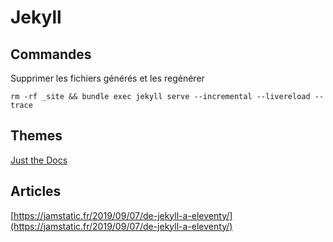 # Jekyll

## Commandes

Supprimer les fichiers générés et les regénérer

```
rm -rf _site && bundle exec jekyll serve --incremental --livereload --trace
```

## Themes

[Just the Docs](https://pmarsceill.github.io/just-the-docs/)

## Articles

[https://jamstatic.fr/2019/09/07/de-jekyll-a-eleventy/](https://jamstatic.fr/2019/09/07/de-jekyll-a-eleventy/)
